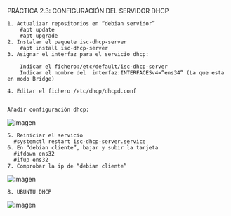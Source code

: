 PRÁCTICA 2.3: CONFIGURACIÓN DEL SERVIDOR DHCP

    1. Actualizar repositorios en “debian servidor”
        #apt update
        #apt upgrade
    2. Instalar el paquete isc-dhcp-server
        #apt install isc-dhcp-server
    3. Asignar el interfaz para el servicio dhcp:

        Indicar el fichero:/etc/default/isc-dhcp-server
        Indicar el nombre del  interfaz:INTERFACESv4=”ens34” (La que esta en modo Bridge)

    4. Editar el fichero /etc/dhcp/dhcpd.conf


    Añadir configuración dhcp:
  
  ![imagen](https://github.com/user-attachments/assets/f6705917-80ed-4a4e-826a-05111f2b3eac)

    5. Reiniciar el servicio
      #systemctl restart isc-dhcp-server.service
    6. En “debian cliente”, bajar y subir la tarjeta
      #ifdown ens32
      #ifup ens32
    7. Comprobar la ip de “debian cliente”
 
  ![imagen](https://github.com/user-attachments/assets/91dea5a8-2729-4b62-b736-bb4d20a3eb8d)

    8. UBUNTU DHCP
  ![imagen](https://github.com/user-attachments/assets/77b57914-dc61-48a8-999b-ab7bbd3a3cb2)




